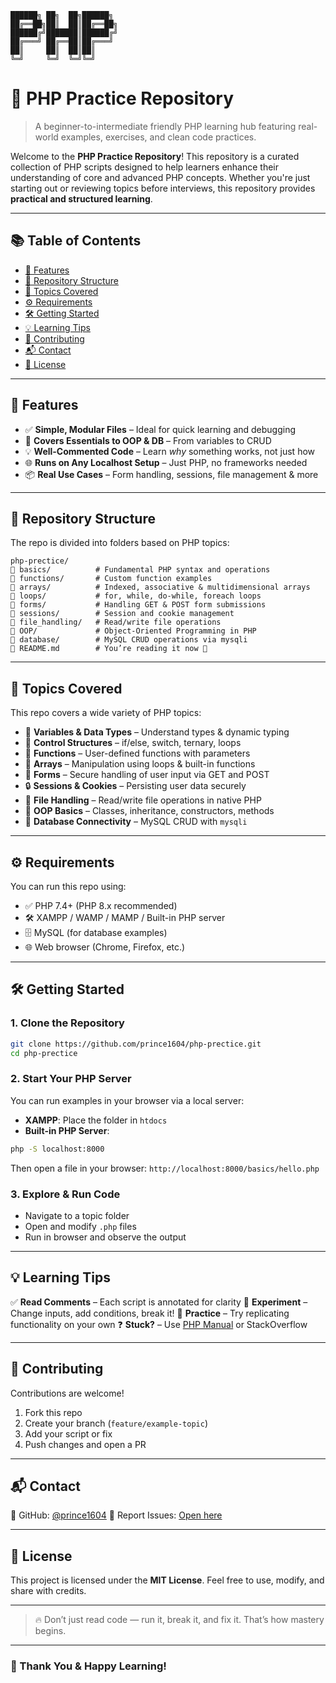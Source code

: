 ```
██████╗ ██╗  ██╗██████╗
██╔══██╗██║  ██║██╔══██╗
██████╔╝███████║██████╔╝
██╔═══╝ ██╔══██║██╔═══╝
██║     ██║  ██║██║     
╚═╝     ╚═╝  ╚═╝╚═╝     
```

# 🐘 PHP Practice Repository

> A beginner-to-intermediate friendly PHP learning hub featuring real-world examples, exercises, and clean code practices.

Welcome to the **PHP Practice Repository**! This repository is a curated collection of PHP scripts designed to help learners enhance their understanding of core and advanced PHP concepts. Whether you're just starting out or reviewing topics before interviews, this repository provides **practical and structured learning**.

---

## 📚 Table of Contents

* [🚀 Features](#-features)
* [📁 Repository Structure](#-repository-structure)
* [🧠 Topics Covered](#-topics-covered)
* [⚙️ Requirements](#%ef%b8%8f-requirements)
* [🛠️ Getting Started](#%ef%b8%8f-getting-started)
* [💡 Learning Tips](#-learning-tips)
* [🤝 Contributing](#-contributing)
* [📬 Contact](#-contact)
* [📄 License](#-license)

---

## 🚀 Features

* ✅ **Simple, Modular Files** – Ideal for quick learning and debugging
* 🧠 **Covers Essentials to OOP & DB** – From variables to CRUD
* 💡 **Well-Commented Code** – Learn *why* something works, not just how
* 🌐 **Runs on Any Localhost Setup** – Just PHP, no frameworks needed
* 📦 **Real Use Cases** – Form handling, sessions, file management & more

---

## 📁 Repository Structure

The repo is divided into folders based on PHP topics:

```
php-prectice/
🔼 basics/          # Fundamental PHP syntax and operations
🔼 functions/       # Custom function examples
🔼 arrays/          # Indexed, associative & multidimensional arrays
🔼 loops/           # for, while, do-while, foreach loops
🔼 forms/           # Handling GET & POST form submissions
🔼 sessions/        # Session and cookie management
🔼 file_handling/   # Read/write file operations
🔼 OOP/             # Object-Oriented Programming in PHP
🔼 database/        # MySQL CRUD operations via mysqli
🔼 README.md        # You’re reading it now 👀
```

---

## 🧠 Topics Covered

This repo covers a wide variety of PHP topics:

* 🔢 **Variables & Data Types** – Understand types & dynamic typing
* 🔁 **Control Structures** – if/else, switch, ternary, loops
* 🧹 **Functions** – User-defined functions with parameters
* 💃 **Arrays** – Manipulation using loops & built-in functions
* 📩 **Forms** – Secure handling of user input via GET and POST
* 🔒 **Sessions & Cookies** – Persisting user data securely
* 📁 **File Handling** – Read/write file operations in native PHP
* 🧱 **OOP Basics** – Classes, inheritance, constructors, methods
* 📄 **Database Connectivity** – MySQL CRUD with `mysqli`

---

## ⚙️ Requirements

You can run this repo using:

* ✅ PHP 7.4+ (PHP 8.x recommended)
* 🛠️ XAMPP / WAMP / MAMP / Built-in PHP server
* 🗄️ MySQL (for database examples)
* 🌐 Web browser (Chrome, Firefox, etc.)

---

## 🛠️ Getting Started

### 1. Clone the Repository

```bash
git clone https://github.com/prince1604/php-prectice.git
cd php-prectice
```

### 2. Start Your PHP Server

You can run examples in your browser via a local server:

* **XAMPP**: Place the folder in `htdocs`
* **Built-in PHP Server**:

```bash
php -S localhost:8000
```

Then open a file in your browser:
`http://localhost:8000/basics/hello.php`

### 3. Explore & Run Code

* Navigate to a topic folder
* Open and modify `.php` files
* Run in browser and observe the output

---

## 💡 Learning Tips

✅ **Read Comments** – Each script is annotated for clarity
🧪 **Experiment** – Change inputs, add conditions, break it!
🧠 **Practice** – Try replicating functionality on your own
❓ **Stuck?** – Use [PHP Manual](https://www.php.net/manual/en/) or StackOverflow

---

## 🤝 Contributing

Contributions are welcome!

1. Fork this repo
2. Create your branch (`feature/example-topic`)
3. Add your script or fix
4. Push changes and open a PR

---

## 📬 Contact

📢 GitHub: [@prince1604](https://github.com/prince1604)
🚳 Report Issues: [Open here](https://github.com/prince1604/php-prectice/issues)

---

## 📄 License

This project is licensed under the **MIT License**.
Feel free to use, modify, and share with credits.

---

> 🔥 Don’t just read code — run it, break it, and fix it. That’s how mastery begins.

---

### 🙌 Thank You & Happy Learning!
